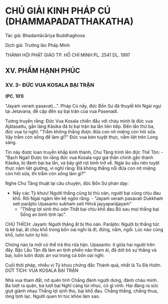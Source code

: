 # CHÚ GIẢI KINH PHÁP CÚ (DHAMMAPADATTHAKATHA)

Tác giả: Bhadantācāriya Buddhaghosa

Dịch giả: Trưởng lão Pháp Minh

THÀNH HỘI PHẬT GIÁO TP. HỒ CHÍ MINH
PL. 2541 DL. 1997

## XV. PHẨM HẠNH PHÚC

### XV. 3- ĐỨC VUA KOSALA BẠI TRẬN

**(PC. 101)**

"Jayaṁ veraṁ pasavati...".
Pháp Cú nầy, đức Bổn Sư đã thuyết khi Ngài ngự tại Jetavana, đề cập đến sự bại trận của vua
Pasenadi.

Tương truyền rằng: Đức Vua Kosala chiến đấu với cháu mình là đức vua Ajātasattu, gần làng
Kāsika đã bị bại trận ba lần liên tiếp. Đến lần thứ ba, đức vua tự nghĩ: "Trẩm không thắng được đứa con nít miệng còn hôi sữa. Vậy trẫm còn sống để làm gì?" Đức vua bèn tuyệt thực, nằm liệt trên Long sàng.

Tin này được loan truyền khắp kinh thành, Chư Tăng trình lên đức Thế Tôn: - "Bạch Ngài! Được tin rằng đức vua Kosala ngự giá thân chinh gần thành Kāsika, bị đánh bại ba lần, và bây giờ rút binh trở về. Ngài âu sầu nên tuyệt thực nằm liệt giường, vì nghĩ rằng: Đã không thắng nỗi đứa con nít miệng còn hôi sữa, thì trẫm còn sống làm gì?"

Nghe Chư Tăng thuật lại câu chuyện, đức Bổn Sư phán dạy:

- Nầy các Tỳ khưu! Người thắng cũng bị thù oán, người bại cũng chịu đau khổ.
  Rồi Ngài ngâm lên kệ ngôn rằng: - "Jayaṁ veraṁ pasavati
  Dukkhaṁ seti parājito
  Upasanto sukhaṁ seti
  Hitvā jayyaparājayaṁ"
  - _"Thắng lợi sinh thù oán_
    Thất bại chịu khổ đau
    Bỏ sau mọi thắng bại
    Sống an bình tịnh lạc".

CHÚ THÍCH:
Jayaṁ: Người thắng ắt bị thù oán.
Parājito: Người bị thắng tức là kẻ bại, ắt chịu khổ trong bốn oai nghi là đi, đứng, nằm, ngồi. Lúc nào cũng khổ, luôn luôn tự hỏi:

Chừng nào ta mới có thể trả thù rữa hận.
Upasanto: ở giữa hai người trên đây. Bậc Lẫu Tận đã làm an tịnh phiền não tham ái, đã dứt bỏ sự thắng và bại, luôn luôn được an vui trong cả bốn oai nghi.

Cuối thời pháp, nhiều vị Tỳ khưu chứng đắc Thánh quả, nhất là Tu Đà Hườn.
DỨT TÍCH: VUA KOSALA BẠI TRẬN

Nhà vua tham đất, nở quên tình
Chẳng đánh người dưng, đánh cháu mình.
Ba lượt ra quân, ba lượt bại
Nghĩ càng tủi nhục, có gì vinh.
Hai đàng ra sức giựt giành nhau
Thắng lợi sịnh thù, bại khổ đau.
Chẳng thắng, chẳng thua, lòng tịnh lạc.
Người quen tri túc khỏe làm sao.
